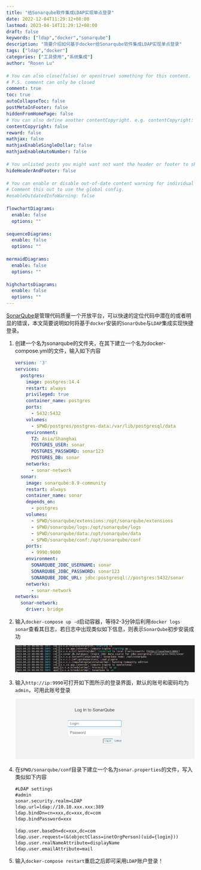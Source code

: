 ```yaml
---
title: "给Sonarqube软件集成LDAP实现单点登录"
date: 2022-12-04T11:29:12+08:00
lastmod: 2023-04-14T11:29:12+08:00
draft: false
keywords: ["ldap","docker","sonarqube"]
description: "简要介绍如何基于docker给Sonarqube软件集成LDAP实现单点登录"
tags: ["ldap","docker"]
categories: ["工具使用","系统集成"]
author: "Rosen Lu"

# You can also close(false) or open(true) something for this content.
# P.S. comment can only be closed
comment: true
toc: true
autoCollapseToc: false
postMetaInFooter: false
hiddenFromHomePage: false
# You can also define another contentCopyright. e.g. contentCopyright: "This is another copyright."
contentCopyright: false
reward: false
mathjax: false
mathjaxEnableSingleDollar: false
mathjaxEnableAutoNumber: false

# You unlisted posts you might want not want the header or footer to show
hideHeaderAndFooter: false

# You can enable or disable out-of-date content warning for individual post.
# Comment this out to use the global config.
#enableOutdatedInfoWarning: false

flowchartDiagrams:
  enable: false
  options: ""

sequenceDiagrams: 
  enable: false
  options: ""

mermaidDiagrams: 
  enable: false
  options: ""

highchartsDiagrams: 
  enable: false
  options: ""
---
```


[SonarQube](https://docs.sonarqube.org/latest/)是管理代码质量一个开放平台，可以快速的定位代码中潜在的或者明显的错误，本文简要说明如何将基于`docker`安装的`SonarQube`与`LDAP`集成实现快捷登录。

<!--more-->

1. 创建一个名为sonarqube的文件夹，在其下建立一个名为docker-compose.yml的文件，输入如下内容

   ```yaml
   version: '3'
   services:
     postgres:
       image: postgres:14.4
       restart: always
       privileged: true
       container_name: postgres
       ports:
         - 5432:5432
       volumes:
         - $PWD/postgres/postgres-data:/var/lib/postgresql/data
       environment:
         TZ: Asia/Shanghai
         POSTGRES_USER: sonar
         POSTGRES_PASSWORD: sonar123
         POSTGRES_DB: sonar
       networks:
         - sonar-network
     sonar:
       image: sonarqube:8.9-community
       restart: always
       container_name: sonar
       depends_on:
         - postgres
       volumes:
         - $PWD/sonarqube/extensions:/opt/sonarqube/extensions
         - $PWD/sonarqube/logs:/opt/sonarqube/logs
         - $PWD/sonarqube/data:/opt/sonarqube/data
         - $PWD/sonarqube/conf:/opt/sonarqube/conf
       ports:
         - 9990:9000
       environment:
         SONARQUBE_JDBC_USERNAME: sonar
         SONARQUBE_JDBC_PASSWORD: sonar123
         SONARQUBE_JDBC_URL: jdbc:postgresql://postgres:5432/sonar
       networks:
         - sonar-network
   networks:
     sonar-network:
       driver: bridge
   ```

2. 输入`docker-compose up -d`启动容器，等待2-3分钟后利用`docker logs sonar`查看其日志，若日志中出现类似如下信息，则表示`SonarQube`初步安装成功

   ![sonarqube启动成功](/blog_img/ldap/add-ldap-support-for-sonarqube/docker-start-sonarqube-success.png "sonarqube启动成功") 

3. 输入`http://ip:9990`可打开如下图所示的登录界面，默认的账号和密码均为`admin`，可用此账号登录

   ![sonarqube登录页面](/blog_img/ldap/add-ldap-support-for-sonarqube/sonarqube-login-page.png "sonarqube登录页面") 

4. 在`$PWD/sonarqube/conf`目录下建立一个名为`sonar.properties`的文件，写入类似如下内容

   ```properties
   #LDAP settings
   #admin
   sonar.security.realm=LDAP
   ldap.url=ldap://10.10.xxx.xxx:389
   ldap.bindDn=cn=xxx,dc=xxx,dc=com
   ldap.bindPassword=xxx
   
   ldap.user.baseDn=dc=xxx,dc=com
   ldap.user.request=(&(objectClass=inetOrgPerson)(uid={login}))
   ldap.user.realNameAttribute=displayName
   ldap.user.emailAttribute=mail
   ```

5. 输入`docker-compose restart`重启之后即可采用`LDAP`账户登录！